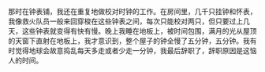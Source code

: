 那时在钟表铺，我还在重复地做校对时钟的工作。在房间里，几千只挂钟和怀表，我像救火队员一般来回穿梭在这些钟表之间，每次只能校对两只，但只要过上几天，这些钟表就变得有快有慢。晚上我睡在地板上，被时间包围，满月的光从屋顶的天窗下直射在地板上，我才意识到，整个屋子的钟全慢了五分钟，五分钟。我有时觉得地球会故意捣乱每天多走或者少走一分钟，我最后辞职了，辞职原因是这恼人的时间。